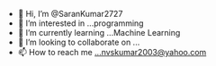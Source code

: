 - 👋 Hi, I’m @SaranKumar2727
- 👀 I’m interested in ...programming
- 🌱 I’m currently learning ...Machine Learning
- 💞️ I’m looking to collaborate on ...
- 📫 How to reach me ...nvskumar2003@yahoo.com

<!---
SaranKumar2727/SaranKumar2727 is a ✨ special ✨ repository because its `README.md` (this file) appears on your GitHub profile.
You can click the Preview link to take a look at your changes.
--->
